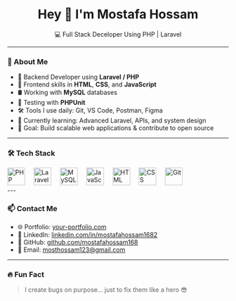 <h1 align="center">Hey 👋 I'm Mostafa Hossam</h1>

<p align="center">
  💻 Full Stack Deceloper Using PHP | Laravel
</p>

---

### 🧠 About Me

- 🐘 Backend Developer using **Laravel / PHP**
- 🎨 Frontend skills in **HTML**, **CSS**, and **JavaScript**
- 🛢️ Working with **MySQL** databases
- 🧪 Testing with **PHPUnit**
- 🛠️ Tools I use daily: Git, VS Code, Postman, Figma
- 🌱 Currently learning: Advanced Laravel, APIs, and system design
- 🎯 Goal: Build scalable web applications & contribute to open source

---

### 🛠️ Tech Stack

<div align="left">
  <img src="https://cdn.jsdelivr.net/gh/devicons/devicon/icons/php/php-original.svg" height="40" alt="PHP" />
  <img width="12" />
  <img src="https://cdn.jsdelivr.net/gh/devicons/devicon/icons/laravel/laravel-original.svg" height="40" alt="Laravel" />
  <img width="12" />
  <img src="https://cdn.jsdelivr.net/gh/devicons/devicon/icons/mysql/mysql-original.svg" height="40" alt="MySQL" />
  <img width="12" />
  <img src="https://cdn.jsdelivr.net/gh/devicons/devicon/icons/javascript/javascript-original.svg" height="40" alt="JavaScript" />
  <img width="12" />
  <img src="https://cdn.jsdelivr.net/gh/devicons/devicon/icons/html5/html5-original.svg" height="40" alt="HTML" />
  <img width="12" />
  <img src="https://cdn.jsdelivr.net/gh/devicons/devicon/icons/css3/css3-original.svg" height="40" alt="CSS" />
  <img width="12" />
  <img src="https://cdn.jsdelivr.net/gh/devicons/devicon/icons/git/git-original.svg" height="40" alt="Git" />
</div>
---

### 📫 Contact Me

- 🌐 Portfolio: [your-portfolio.com](https://your-portfolio.com)  
- 💼 LinkedIn: [linkedin.com/in/mostafahossam1682](https://linkedin.com/in/mostafahossam1682)  
- 🐙 GitHub: [github.com/mostafahossam168](https://github.com/mostafahossam168)  
- 📩 Email: mosthossam123@gmail.com

---

### 🔥 Fun Fact

> I create bugs on purpose... just to fix them like a hero 😎
